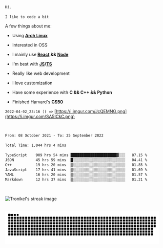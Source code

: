 ```
Hi.

I like to code a bit
```

A few things about me:

-   Using **[Arch Linux](https://archlinux.org/)**

-   Interested in OSS

-   I mainly use **[React](https://reactjs.org/) && [Node](https://nodejs.org/en/)**

-   I'm best with **[JS](https://www.javascript.com/)/[TS](https://www.typescriptlang.org/)**

-   Really like web development

-   I love customization

-   Have some experience with **C && C++ && Python**

-   Finished Harvard's **[CS50](https://cs50.harvard.edu)**

`2022-04-02_23:16 () =>` [https://i.imgur.com/JcQEMNG.png](https://i.imgur.com/SA5ICkC.png)

<br>

<!--START_SECTION:waka-->

```text
From: 08 October 2021 - To: 25 September 2022

Total Time: 1,044 hrs 4 mins

TypeScript    909 hrs 54 mins █████████████████████▓░░░   87.15 %
JSON          45 hrs 59 mins  █░░░░░░░░░░░░░░░░░░░░░░░░   04.41 %
C++           19 hrs 20 mins  ▒░░░░░░░░░░░░░░░░░░░░░░░░   01.85 %
JavaScript    17 hrs 41 mins  ▒░░░░░░░░░░░░░░░░░░░░░░░░   01.69 %
YAML          16 hrs 20 mins  ▒░░░░░░░░░░░░░░░░░░░░░░░░   01.57 %
Markdown      12 hrs 37 mins  ▒░░░░░░░░░░░░░░░░░░░░░░░░   01.21 %
```

<!--END_SECTION:waka-->

<br>

<p><img align="center" src="https://github-readme-streak-stats.herokuapp.com/?user=Tronikelis&theme=dark" alt="Tronikel's streak image" /></p>

<br>

<img title="" src="https://raw.githubusercontent.com/Tronikelis/Tronikelis/output/github-contribution-grid-snake.svg" alt="very cool snake thingey" data-align="left">
